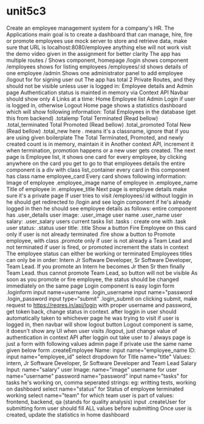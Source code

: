 # unit5c3
Create an employee management system for a company's HR.
The Applications main goal is to create a dashboard that can manage, hire, fire or promote employees
use mock server to store and retrieve data, make sure that URL is localhost:8080/employee anything else will not work
visit the demo video given in the assignment for better clarity
The app has multiple routes
/ Shows <Home> component, homepage
/login shows <Login> component
/employees shows <EmployeeList> for listing employees
/employees/:id shows details of one employee
/admin Shows one administrator panel to add employee <Admin>
/logout for <Logout> for signing user out
The app has total 2 Private Routes, and they should not be visible unless user is logged in: Employee details and Admin page
Authentication status is mainted in memory via Context API
Navbar should show only 4 Links at a time:
Home
Employee list
Admin
Login if user is logged in, otherwise Logout
Home page shows a statistics dashboard which will show following information:
Total Employees in the database (get this from backend) .totalemp
Total Terminated (Read bellow) .total_terminated
Total Promoted (Read bellow) .total_promoted
Total New (Read bellow) .total_new
here . means it's a classname, ignore that if you are using given boilerplate
The Total Terminated, Promoted, and newly created count is in memory, maintain it in Another context API, increment it when termination, promotion happens or a new user gets created.
The next page is Employee list, it shows one card for every employee, by clicking anywhere on the card you get to go to that employees details
the entire component is a div with class list_container
every card in this component has class name employee_card
Every card shows following information:
Image of employee .employee_image
name of employee in .employee_name
Title of employee in .employee_title
Next page is employee details make sure it's a private page
If user tries to visit /employees/:id without loggin in he should get redirected to /login and see login component
if he's already logged in then he should see employee details as follows:
entire component has .user_details
user image: .user_image
user name .user_name
user salary: .user_salary
users current tasks list .tasks :
create one
with .task
user status: .status
user title: .title
Show a button Fire Employee on this card only if user is not already terminated .fire
show a button to Promote employee, with class .promote only if user is not already a Team Lead and not terminated
if user is fired, or promoted increment the stats in context
The employee status can either be working or terminated
Employees titles can only be in order: Intern Jr Software Developer, Sr Software Developer, Team Lead.
If you promote an Intern he becomes Jr then Sr then finally Team Lead. thus cannot promote Team Lead, so button will not be visible
As soon as you promote or fire employee, the status should be changed immediately on the same page
Login component is easy login form .loginform
input name=username .login_username
input name="password .login_password
input type="submit" .login_submit
on clicking submit, make request to https://reqres.in/api/login with proper username and password, get token back, change status in context.
after loggin in user should automatically taken to whichever page he was trying to visit
if user is logged in, then navbar will show logout button
Logout component is same, it doesn't show any UI
when user visits /logout, just change value of authentication in context API
after loggin out take user to / always
<Admin> page is just a form with following values
admin page if private
use the same name given below
form .createEmployee
Name: input name="employee_name
ID: input name="employee_id"
select dropdown for Title name="title"
Values: intern, Jr Software Developer, Sr Software Developer and Team Lead
Salary Input: name="salary"
user Image: name="image"
username for user name="username"
password name="password"
input name="tasks" for tasks he's working on, comma seperated strings: eg: writting tests, working on dashboard
select name="status" for Status of employee
terminated
working
select name="team" for which team user is part of
values: frontend, backend, qa (stands for quality analysis)
input .createUser for submitting form
user should fill ALL values before submitting
Once user is created, update the statistics in home dashboard
